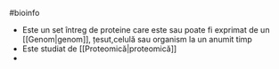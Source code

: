 #bioinfo 
- Este un set întreg de proteine care este sau poate fi exprimat de un [[Genom|genom]], țesut,celulă sau organism la un anumit timp
- Este studiat de [[Proteomică|proteomică]]
- 